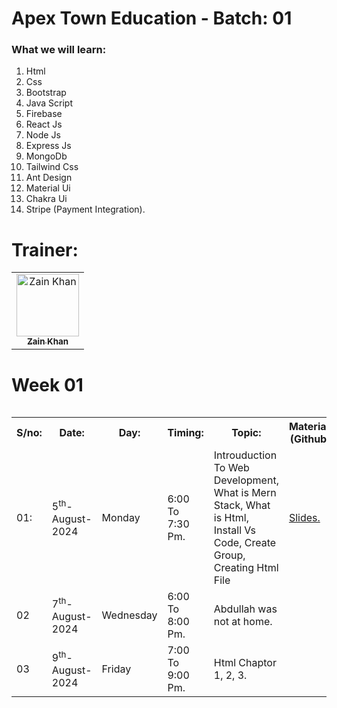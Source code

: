 # Apex Town Education - Batch: 01

### What we will learn:

<ol>
        <li>Html</li>
        <li>Css</li>
        <li>Bootstrap</li>
        <li>Java Script</li>
        <li>Firebase</li>
        <li>React Js</li>
        <li>Node Js</li>
        <li>Express Js</li>
        <li>MongoDb</li>
        <li>Tailwind Css</li>
        <li>Ant Design</li>
        <li>Material Ui</li>
        <li>Chakra Ui</li>
        <li>Stripe (Payment Integration).</li>
</ol>



# Trainer:

<table >
    <tbody>
        <tr>
            <td align="center">
                <a href="https://github.com/Zainkhan25">
                    <img src="https://avatars.githubusercontent.com/u/121414309?v=4" width="100px;" alt="Zain Khan"/>
                    <br />
                    <sub><b>Zain Khan</b></sub>
                </a> 
            </td>
        </tr> 
</tbody>
<table>

# Week 01
<table>
    <tbody>
     <tr>
        <th>S/no: </th>
        <th>Date: </th>
        <th>Day: </th>
        <th>Timing: </th>
        <th>Topic: </th>
        <th>Material: (Github)</th>
        <th>Trainer</th>
     </tr>
     <tr>
        <td>01: </td>
        <td>5<sup>th</sup>-August-2024</td>
        <td>Monday</td>
        <td>6:00 To 7:30 Pm.</td>
        <td>Introuduction To Web Development, What is Mern Stack, What is Html, Install Vs Code, Create Group, Creating Html File</td>
        <td><a href="https://github.com/ZAINKHAN25/Apex-Town-Learning-B-01/blob/main/Html%20%26%20Css/Slides/First%20Class%20(Introduction%20To%20Course).pdf">Slides.</a></td>
        <td><a href="https://github.com/Zainkhan25">Zain Khan.</a></td>
     </tr>
     <tr>
        <td>02</td>
        <td>7<sup>th</sup>-August-2024</td>
        <td>Wednesday</td>
        <td>6:00 To 8:00 Pm.</td>
        <td>Abdullah was not at home.</td>
        <td></td>
        <td><a href="https://github.com/Zainkhan25">Zain Khan.</a></td>
     </tr>
     <tr>
        <td>03</td>
        <td>9<sup>th</sup>-August-2024</td>
        <td>Friday</td>
        <td>7:00 To 9:00 Pm.</td>
        <td>Html Chaptor 1, 2, 3.</td>
        <td></td>
        <td><a href="https://github.com/Zainkhan25">Zain Khan.</a></td>
     </tr>
</tbody>
<table>
